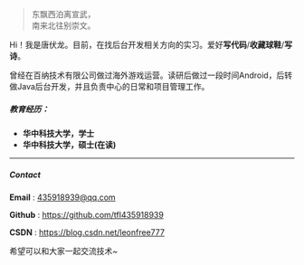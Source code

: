 > 东飘西泊离宣武，  
> 南来北往别崇文。

Hi！我是唐伏龙。目前，在找后台开发相关方向的实习。爱好**写代码**/**收藏球鞋**/**写诗**。

曾经在百纳技术有限公司做过海外游戏运营。读研后做过一段时间Android，后转做Java后台开发，并且负责中心的日常和项目管理工作。

##### 教育经历：
- **华中科技大学，学士**
- **华中科技大学，硕士(在读)**



---
##### Contact
**Email** : 435918939@qq.com

**Github** : https://github.com/tfl435918939

**CSDN** : https://blog.csdn.net/leonfree777

希望可以和大家一起交流技术~
